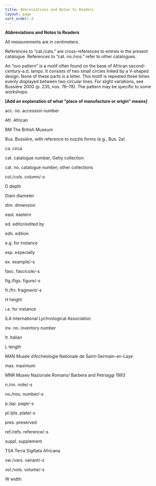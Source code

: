 ```yaml
---
title: Abbreviations and Notes to Readers
layout: page
sort_order: 4
---
```


**Abbreviations and Notes to Readers**

All measurements are in centimeters.

References to “cat./cats.” are cross-references to entries in the
present catalogue. References to “cat. no./nos.” refer to other
catalogues.

An “ovo pattern” is a motif often found on the base of African
second-century-a.d. lamps. It consists of two small circles linked by a
V-shaped design. None of these parts is a letter. This motif is repeated
three times evenly displayed between two circular lines. For slight
variations, see Bussière 2000 (p. 235, nos. 76–78). The pattern may be
specific to some workshops.

**\[Add an explanation of what “place of manufacture or origin”
means\]**

acc. no. accession number

Afr. African

BM The British Museum

Bus. Bussière, with reference to nozzle forms (e.g., Bus. 2a)

ca. circa

cat. catalogue number, Getty collection

cat. no. catalogue number, other collections

col./cols. column/-s

D depth

Diam diameter

dim. dimension

east. eastern

ed. editor/edited by

edn. edition

e.g. for instance

esp. especially

ex. example/-s

fasc. fascicule/-s

fig./figs. figure/-s

fr./frr. fragment/-s

H height

i.e. for instance

ILA International Lychnological Association

inv. no. inventory number

It. Italian

L length

MAN Musée d’Archéologie Nationale de Saint-Germain-en-Laye

max. maximum

MNR Museo Nazionale Romano/ Barbera and Petriaggi 1993

n./nn. note/-s

no./nos. number/-s

p./pp. page/-s

pl./pls. plate/-s

pres. preserved

ref./refs. reference/-s

suppl. supplement

TSA Terra Sigillata Africana

var./vars. variant/-s

vol./vols. volume/-s

W width
